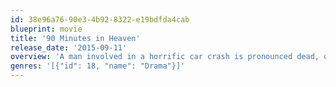 ```yaml
---
id: 38e96a76-90e3-4b92-8322-e19bdfda4cab
blueprint: movie
title: '90 Minutes in Heaven'
release_date: '2015-09-11'
overview: 'A man involved in a horrific car crash is pronounced dead, only to come back to life an hour and a half later, claiming to have seen Heaven.'
genres: '[{"id": 18, "name": "Drama"}]'
---
```

